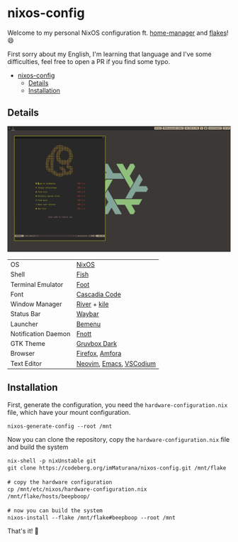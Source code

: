 # nixos-config

Welcome to my personal NixOS configuration ft. [home-manager][hm] and [flakes](https://nixos.wiki/wiki/Flakes)! 😄

First sorry about my English, I'm learning that language and I've some difficulties, feel free to open a PR if you find some typo.

- [nixos-config](#nixos-config)
  - [Details](#details)
  - [Installation](#installation)

## Details

![screenshot](.images/screenshot.png)

|                     |                                                                                                               |
| ------------------- | ------------------------------------------------------------------------------------------------------------- |
| OS                  | [NixOS](https://nixos.org/)                                                                                   |
| Shell               | [Fish](https://fishshell.com/)                                                                                |
| Terminal Emulator   | [Foot](https://codeberg.org/dnkl/foot)                                                                        |
| Font                | [Cascadia Code](https://github.com/microsoft/cascadia-code)                                                   |
| Window Manager      | [River](https://github.com/riverwm/river) + [kile](https://gitlab.com/snakedye/kile)                          |
| Status Bar          | [Waybar](https://github.com/Alexays/Waybar)                                                                   |
| Launcher            | [Bemenu](https://github.com/Cloudef/bemenu)                                                                   |
| Notification Daemon | [Fnott](https://codeberg.org/dnkl/fnott)                                                                      |
| GTK Theme           | [Gruvbox Dark](https://github.com/jmattheis/gruvbox-dark-gtk)                                                 |
| Browser             | [Firefox](https://github.com/emersion/mako), [Amfora](https://github.com/makeworld-the-better-one/amfora)     |
| Text Editor         | [Neovim](https://neovim.io/), [Emacs](https://www.gnu.org/software/emacs/), [VSCodium](https://vscodium.com/) |

## Installation

First, generate the configuration, you need the `hardware-configuration.nix` file, which have your mount configuration.

```
nixos-generate-config --root /mnt
```

Now you can clone the repository, copy the `hardware-configuration.nix` file and build the system

```
nix-shell -p nixUnstable git
git clone https://codeberg.org/imMaturana/nixos-config.git /mnt/flake

# copy the hardware configuration
cp /mnt/etc/nixos/hardware-configuration.nix /mnt/flake/hosts/beepboop/

# now you can build the system
nixos-install --flake /mnt/flake#beepboop --root /mnt
```

That's it! 🥳

<!-- some links with id -->
[hm]: https://github.com/nix-community/home-manager
